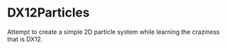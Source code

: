 # DX12Particles
Attempt to create a simple 2D particle system while learning the craziness that is DX12.
